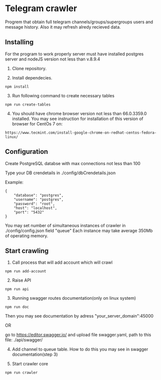 # Telegram crawler

Progrem that obtain full telegram channels/groups/supergroups users and message history. Also it may refresh 
alredy recieved data.

## Installing

For the program to work properly server must have installed postgres server 
and nodeJS version not less than v.8.9.4

1) Clone repository.

2) Install dependecies.

```
npm install
```

3) Run following command to create necessary tables

```
npm run create-tables
```

4) You should have chrome browser version not less than 66.0.3359.0 installed.
You may see instruction for installation of this version of browser for CentOs 7 on:

```
https://www.tecmint.com/install-google-chrome-on-redhat-centos-fedora-linux/
```

## Configuration

Create PostgreSQL databse with max connections not less than 100

Type your DB crendetails in ./config/dbCrendetails.json

Example:

```
{
    "database": "postgres",
    "username": "postgres",
    "password": "root",
    "host": "localhost",
    "port": "5432"
}
```

You may set number of simultaneous instances of crawler in ./config/config.json field "queue"
Each instance may take average 350Mb of operating memory.

## Start crawling

1) Call process that will add account which will crawl

```
npm run add-account
```


2) Raise API

```
npm run api
```

3) Running swagger routes documentation(only on linux system)

```
npm run doc
```

Then you may see documentation by adress "your_server_domain":45000

OR

go to https://editor.swagger.io/ and upload file swagger.yaml, path to this file: ./api/swagger/

4) Add channel to queue table. How to do this you may see in swagger documentation(step 3)

5) Start crawler core

```
npm run crawler
```